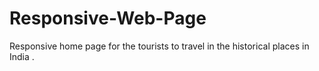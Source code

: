 # Responsive-Web-Page
Responsive home page for the tourists to travel in the historical places in India .
